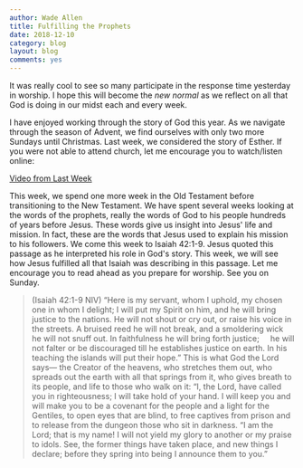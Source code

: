 ```yaml
---
author: Wade Allen
title: Fulfilling the Prophets
date: 2018-12-10
category: blog
layout: blog
comments: yes
---
```

 
It was really cool to see so many participate in the response time yesterday in worship. I hope this will become the *new normal* as we reflect on all that God is doing in our midst each and every week. 

I have enjoyed working through the story of God this year. As we navigate through the season of Advent, we find ourselves with only two more Sundays until Christmas. Last week, we considered the story of Esther. If you were not able to attend church, let me encourage you to watch/listen online:

[Video from Last Week](http://fbcmuncie.org/video/2018/12/09/esther)

This week, we spend one more week in the Old Testament before transitioning to the New Testament. We have spent several weeks looking at the words of the prophets, really the words of God to his people hundreds of years before Jesus. These words give us insight into Jesus' life and mission. In fact, these are the words that Jesus used to explain his mission to his followers. We come this week to Isaiah 42:1-9. Jesus quoted this passage as he interpreted his role in God's story. This week, we will see how Jesus fulfilled all that Isaiah was describing in this passage. Let me encourage you to read ahead as you prepare for worship. See you on Sunday.

>(Isaiah 42:1-9 NIV) “Here is my servant, whom I uphold, my chosen one in whom I delight; I will put my Spirit on him, and he will bring justice to the nations. He will not shout or cry out, or raise his voice in the streets. A bruised reed he will not break, and a smoldering wick he will not snuff out. In faithfulness he will bring forth justice;     he will not falter or be discouraged till he establishes justice on earth. In his teaching the islands will put their hope.” This is what God the Lord says— the Creator of the heavens, who stretches them out, who spreads out the earth with all that springs from it, who gives breath to its people, and life to those who walk on it: “I, the Lord, have called you in righteousness; I will take hold of your hand. I will keep you and will make you to be a covenant for the people and a light for the Gentiles, to open eyes that are blind, to free captives from prison and to release from the dungeon those who sit in darkness. “I am the Lord; that is my name! I will not yield my glory to another or my praise to idols. See, the former things have taken place, and new things I declare; before they spring into being I announce them to you.”
